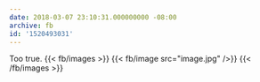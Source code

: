 ```yaml
---
date: 2018-03-07 23:10:31.000000000 -08:00
archive: fb
id: '1520493031'
---
```


Too true.
{{< fb/images >}}
{{< fb/image src="image.jpg" />}}
{{< /fb/images >}}
